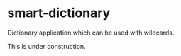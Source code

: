 # smart-dictionary
Dictionary application which can be used with wildcards.

This is under construction.
